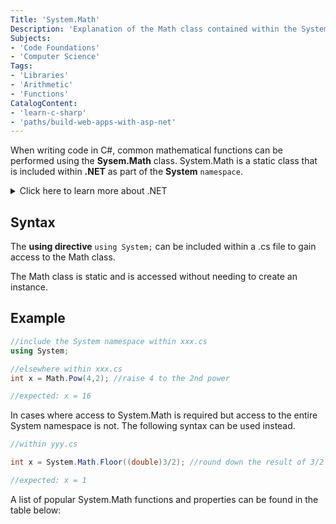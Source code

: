 ```yaml
---
Title: 'System.Math'
Description: 'Explanation of the Math class contained within the System namespace of Microsofts .NET platform.'
Subjects: 
- 'Code Foundations'
- 'Computer Science'
Tags: 
- 'Libraries'
- 'Arithmetic'
- 'Functions'
CatalogContent: 
- 'learn-c-sharp'
- 'paths/build-web-apps-with-asp-net'
---
```


When writing code in C#, common mathematical functions can be performed using the **Sysem.Math** class. System.Math is a static class that is included within **.NET** as part of the **System** `namespace`. 

<details>
<summary>Click here to learn more about .NET</summary>
[.NET](https://dotnet.microsoft.com/en-us/learn/dotnet/what-is-dotnet) is a free, cross-platform, open source developer platform created by Microsoft.
</details>

## Syntax

The **using directive** `using System;` can be included within a .cs file to gain access to the Math class.

The Math class is static and is accessed without needing to create an instance.

## Example

```cs
//include the System namespace within xxx.cs
using System;

//elsewhere within xxx.cs
int x = Math.Pow(4,2); //raise 4 to the 2nd power

//expected: x = 16
```

In cases where access to System.Math is required but access to the entire System namespace is not. The following syntax can be used instead.

```cs
//within yyy.cs

int x = System.Math.Floor((double)3/2); //round down the result of 3/2

//expected: x = 1
```

A list of popular System.Math functions and properties can be found in the table below: